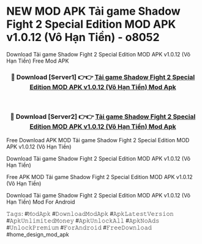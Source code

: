 # NEW MOD APK Tải game Shadow Fight 2 Special Edition MOD APK v1.0.12 (Vô Hạn Tiền) - o8052
Download Tải game Shadow Fight 2 Special Edition MOD APK v1.0.12 (Vô Hạn Tiền) Free Mod APK

<div align="center">
<h3>🔴 Download [Server1] 👉👉 <a href="https://apk-comot.site?title=Tải_game_Shadow_Fight_2_Special_Edition_MOD_APK_v1.0.12_(Vô_Hạn_Tiền)">Tải game Shadow Fight 2 Special Edition MOD APK v1.0.12 (Vô Hạn Tiền) Mod Apk</a></h3><br>

<h3>🔴 Download [Server2] 👉👉 <a href="https://apk-comot.site?title=Tải_game_Shadow_Fight_2_Special_Edition_MOD_APK_v1.0.12_(Vô_Hạn_Tiền)">Tải game Shadow Fight 2 Special Edition MOD APK v1.0.12 (Vô Hạn Tiền) Mod Apk</a></h3>
</div>


Free Download APK MOD Tải game Shadow Fight 2 Special Edition MOD APK v1.0.12 (Vô Hạn Tiền)

Download Tải game Shadow Fight 2 Special Edition MOD APK v1.0.12 (Vô Hạn Tiền) 

Free APK MOD Tải game Shadow Fight 2 Special Edition MOD APK v1.0.12 (Vô Hạn Tiền) 

Download Tải game Shadow Fight 2 Special Edition MOD APK v1.0.12 (Vô Hạn Tiền) Mod For Android

𝚃𝚊𝚐𝚜: #𝙼𝚘𝚍𝙰𝚙𝚔 #𝙳𝚘𝚠𝚗𝚕𝚘𝚊𝚍𝙼𝚘𝚍𝙰𝚙𝚔 #𝙰𝚙𝚔𝙻𝚊𝚝𝚎𝚜𝚝𝚅𝚎𝚛𝚜𝚒𝚘𝚗 #𝙰𝚙𝚔𝚄𝚗𝚕𝚒𝚖𝚒𝚝𝚎𝚍𝙼𝚘𝚗𝚎𝚢 #𝙰𝚙𝚔𝚄𝚗𝚕𝚘𝚌𝚔𝙰𝚕𝚕 #𝙰𝚙𝚔𝙽𝚘𝙰𝚍𝚜 #𝚄𝚗𝚕𝚘𝚌𝚔𝙿𝚛𝚎𝚖𝚒𝚞𝚖 #𝙵𝚘𝚛𝙰𝚗𝚍𝚛𝚘𝚒𝚍 #𝙵𝚛𝚎𝚎𝙳𝚘𝚠𝚗𝚕𝚘𝚊𝚍 #home_design_mod_apk